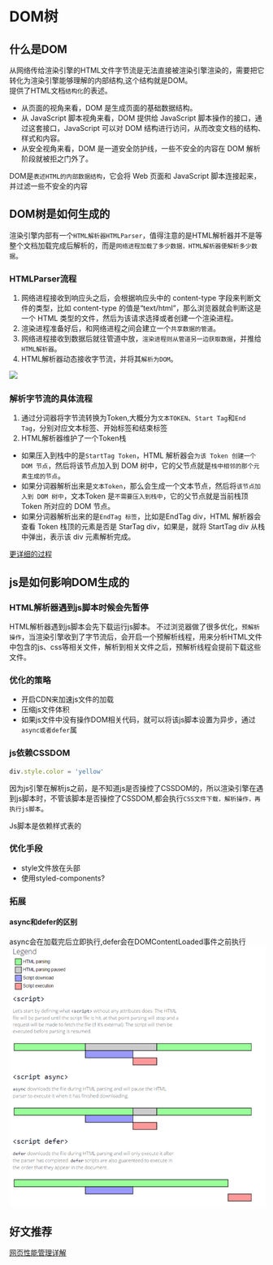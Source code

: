 # DOM树
## 什么是DOM
从网络传给渲染引擎的HTML文件字节流是无法直接被渲染引擎渲染的，需要把它转化为渲染引擎能够理解的内部结构,这个结构就是DOM。  
提供了HTML文档`结构化`的表述。

- 从页面的视角来看，DOM 是生成页面的基础数据结构。  
- 从 JavaScript 脚本视角来看，DOM 提供给 JavaScript 脚本操作的接口，通过这套接口，JavaScript 可以对 DOM 结构进行访问，从而改变文档的结构、样式和内容。
- 从安全视角来看，DOM 是一道安全防护线，一些不安全的内容在 DOM 解析阶段就被拒之门外了。

DOM是`表述HTML的内部数据结构`，它会将 Web 页面和 JavaScript 脚本连接起来，并过滤一些不安全的内容

## DOM树是如何生成的
渲染引擎内部有一个`HTML解析器HTMLParser`，值得注意的是HTML解析器并不是等整个文档加载完成后解析的，而是`网络进程加载了多少数据，HTML解析器便解析多少数据`。

### HTMLParser流程
1. 网络进程接收到响应头之后，会根据响应头中的 content-type 字段来判断文件的类型，比如 content-type 的值是“text/html”，那么浏览器就会判断这是一个 HTML 类型的文件，然后为该请求选择或者创建一个渲染进程。  
2. 渲染进程准备好后，和网络进程之间会建立一个`共享数据的管道`。
3. 网络进程接收到数据后就往管道中放，`渲染进程则从管道另一边获取数据`，并推给`HTML解析器`。
4. HTML解析器动态接收字节流，并将其`解析为DOM`。

<img src="./image/字节码生成DOM树.png" />

### 解析字节流的具体流程
1. 通过分词器将字节流转换为Token,大概分为`文本TOKEN`、`Start Tag`和`End Tag`，分别对应文本标签、开始标签和结束标签
2. HTML解析器维护了一个Token栈
- 如果压入到栈中的是`StartTag Token`，HTML 解析器会`为该 Token 创建一个 DOM 节点`，然后将该节点加入到 DOM 树中，它的父节点就是`栈中相邻的那个元素生成的节点`。
- 如果分词器解析出来是`文本Token`，那么会生成一个文本节点，然后将`该节点加入到 DOM 树中`，文本Token 是`不需要压入到栈中`，它的父节点就是当前栈顶 Token 所对应的 DOM 节点。
- 如果分词器解析出来的是`EndTag 标签`，比如是EndTag div，HTML 解析器会查看 Token 栈顶的元素是否是 StarTag div，如果是，就将 StartTag div 从栈中弹出，表示该 div 元素解析完成。

[更详细的过程](https://time.geekbang.org/column/article/140140)

## js是如何影响DOM生成的
### HTML解析器遇到js脚本时候会先暂停
HTML解析器遇到js脚本会先下载运行js脚本。
不过浏览器做了很多优化，`预解析操作`，当渲染引擎收到了字节流后，会开启一个预解析线程，用来分析HTML文件中包含的js、css等相关文件，解析到相关文件之后，预解析线程会提前下载这些文件。

### 优化的策略
- 开启CDN来加速js文件的加载
- 压缩js文件体积
- 如果js文件中没有操作DOM相关代码，就可以将该js脚本设置为异步，通过`async或者defer`属

### js依赖CSSDOM
```js
div.style.color = 'yellow'
```
因为js引擎在解析js之前，是不知道js是否操控了CSSDOM的，所以渲染引擎在遇到js脚本时，不管该脚本是否操控了CSSDOM,都会执行`CSS文件下载，解析操作，再执行js脚本`。

Js脚本是依赖样式表的
### 优化手段
- style文件放在头部
- 使用styled-components?

### 拓展
#### async和defer的区别
async会在加载完后立即执行,defer会在DOMContentLoaded事件之前执行
<img src="./image/js的async和defer的区别.png" />

## 好文推荐
[网页性能管理详解](https://www.ruanyifeng.com/blog/2015/09/web-page-performance-in-depth.html)